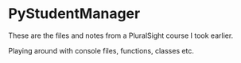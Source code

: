 # PyStudentManager
These are the files and notes from a PluralSight course I took earlier.

Playing around with console files, functions, classes etc.